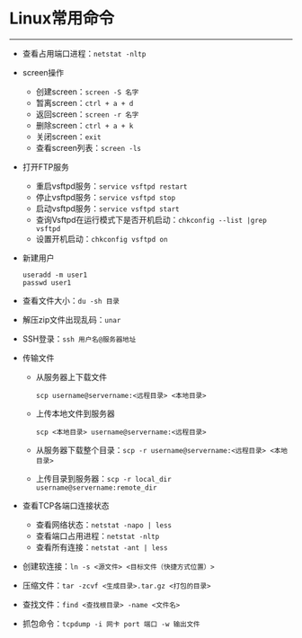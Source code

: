 # Linux常用命令

---

- 查看占用端口进程：`netstat -nltp`

- screen操作
  - 创建screen：`screen -S 名字`
  - 暂离screen：`ctrl + a + d`
  - 返回screen：`screen -r 名字`
  - 删除screen：`ctrl + a + k`
  - 关闭screen：`exit`
  - 查看screen列表：`screen -ls`

- 打开FTP服务

  - 重启vsftpd服务：`service vsftpd restart`
  - 停止vsftpd服务：`service vsftpd stop`
  - 启动vsftpd服务：`service vsftpd start`
  - 查询Vsftpd在运行模式下是否开机启动：`chkconfig --list |grep vsftpd`
  - 设置开机启动：`chkconfig vsftpd on`

- 新建用户

  ```shell
  useradd -m user1
  passwd user1
  ```

- 查看文件大小：`du -sh 目录`

- 解压zip文件出现乱码：`unar`

- SSH登录：`ssh 用户名@服务器地址`

- 传输文件

  - 从服务器上下载文件

    `scp username@servername:<远程目录> <本地目录>`

  - 上传本地文件到服务器

    `scp <本地目录> username@servername:<远程目录>`

  - 从服务器下载整个目录：`scp -r username@servername:<远程目录> <本地目录>`

  - 上传目录到服务器：`scp -r local_dir username@servername:remote_dir`

- 查看TCP各端口连接状态

  - 查看网络状态：`netstat -napo | less`
  - 查看端口占用进程：`netstat -nltp`
  - 查看所有连接：`netstat -ant | less`

- 创建软连接：`ln -s <源文件> <目标文件（快捷方式位置）>`

- 压缩文件：`tar -zcvf <生成目录>.tar.gz <打包的目录> `

- 查找文件：`find <查找根目录> -name <文件名>`

- 抓包命令：`tcpdump -i 网卡 port 端口 -w 输出文件`


